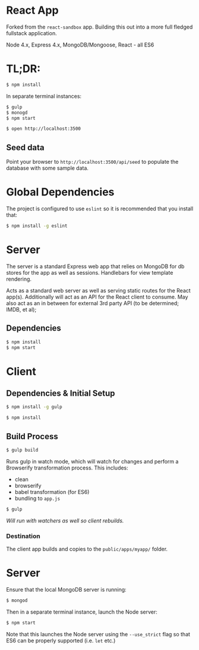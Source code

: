 # React App

Forked from the `react-sandbox` app.  Building this out into a more full fledged
fullstack application.

Node 4.x, Express 4.x, MongoDB/Mongoose, React - all ES6

# TL;DR:

```bash
$ npm install
```

In separate terminal instances:

```bash
$ gulp
$ monogd
$ npm start
```

```bash
$ open http://localhost:3500
```

## Seed data

Point your browser to `http://localhost:3500/api/seed` to populate the database
with some sample data.

# Global Dependencies

The project is configured to use `eslint` so it is recommended that you install that:

```bash
$ npm install -g eslint
```

# Server

The server is a standard Express web app that relies on MongoDB for db stores for
the app as well as sessions.  Handlebars for view template rendering.

Acts as a standard web server as well as serving static routes for the React app(s).
Additionally will act as an API for the React client to consume.  May also act as
an in between for external 3rd party API (to be determined; IMDB, et al);

## Dependencies

```bash
$ npm install
$ npm start
```

# Client

## Dependencies & Initial Setup

```bash
$ npm install -g gulp
```

```bash
$ npm install
```

## Build Process

```bash
$ gulp build
```

Runs gulp in watch mode, which will watch for changes and perform a Browserify
transformation process.  This includes:

 * clean
 * browserify
 * babel transformation (for ES6)
 * bundling to `app.js`

```bash
$ gulp
```

_Will run with watchers as well so client rebuilds._

### Destination

The client app builds and copies to the `public/apps/myapp/` folder.

# Server

Ensure that the local MongoDB server is running:

```bash
$ mongod
```

Then in a separate terminal instance, launch the Node server:

```bash
$ npm start
```

Note that this launches the Node server using the `--use_strict` flag so that
ES6 can be properly supported (i.e. `let` etc.)
